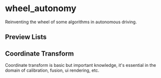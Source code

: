 # wheel_autonomy

Reinventing the wheel of some algorithms in autonomous driving.

## Preview Lists



## Coordinate Transform

Coordinate transform is basic but important knowledge, it's essential in the domain of calibration, fusion, ui rendering, etc.